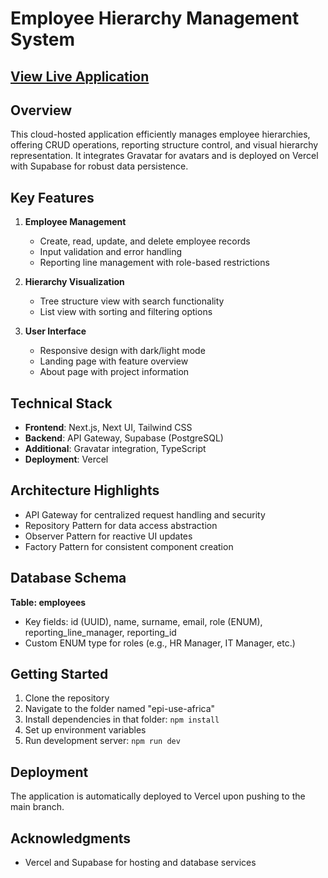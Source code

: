 # Employee Hierarchy Management System

## [View Live Application](https://vian-epiuse.vercel.app/)

## Overview

This cloud-hosted application efficiently manages employee hierarchies, offering CRUD operations, reporting structure control, and visual hierarchy representation. It integrates Gravatar for avatars and is deployed on Vercel with Supabase for robust data persistence.

## Key Features

1. **Employee Management**
   - Create, read, update, and delete employee records
   - Input validation and error handling
   - Reporting line management with role-based restrictions

2. **Hierarchy Visualization**
   - Tree structure view with search functionality
   - List view with sorting and filtering options

3. **User Interface**
   - Responsive design with dark/light mode
   - Landing page with feature overview
   - About page with project information

## Technical Stack

- **Frontend**: Next.js, Next UI, Tailwind CSS
- **Backend**: API Gateway, Supabase (PostgreSQL)
- **Additional**: Gravatar integration, TypeScript
- **Deployment**: Vercel

## Architecture Highlights

- API Gateway for centralized request handling and security
- Repository Pattern for data access abstraction
- Observer Pattern for reactive UI updates
- Factory Pattern for consistent component creation

## Database Schema

**Table: employees**
- Key fields: id (UUID), name, surname, email, role (ENUM), reporting_line_manager, reporting_id
- Custom ENUM type for roles (e.g., HR Manager, IT Manager, etc.)

## Getting Started

1. Clone the repository
2. Navigate to the folder named "epi-use-africa"
3. Install dependencies in that folder: `npm install`
4. Set up environment variables
5. Run development server: `npm run dev`

## Deployment

The application is automatically deployed to Vercel upon pushing to the main branch.

## Acknowledgments

- Vercel and Supabase for hosting and database services
